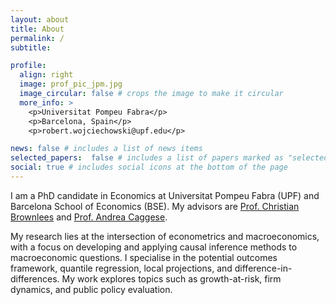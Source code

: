 ```yaml
---
layout: about
title: About
permalink: /
subtitle: 

profile:
  align: right
  image: prof_pic_jpm.jpg
  image_circular: false # crops the image to make it circular
  more_info: >
    <p>Universitat Pompeu Fabra</p>
    <p>Barcelona, Spain</p>
    <p>robert.wojciechowski@upf.edu</p>

news: false # includes a list of news items
selected_papers:  false # includes a list of papers marked as "selected={true}"
social: true # includes social icons at the bottom of the page
---
```


I am a PhD candidate in Economics at Universitat Pompeu Fabra (UPF) and Barcelona School of Economics (BSE). My  advisors are [Prof. Christian Brownlees](https://ctbrownlees.github.io/) and [Prof. Andrea Caggese](https://andreacaggese.weebly.com/). 

My research lies at the intersection of econometrics and macroeconomics, with a focus on developing and applying
causal inference methods to macroeconomic questions. I specialise in the potential outcomes framework, quantile
regression, local projections, and difference-in-differences. My work explores topics such as growth-at-risk, firm
dynamics, and public policy evaluation.

